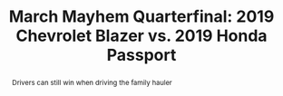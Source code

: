 ---
category: news
title: March Mayhem Quarterfinal&#58; 2019 Chevrolet Blazer vs. 2019 Honda Passport
abstract: Drivers can still win when driving the family hauler
publishedDateTime: 2019-03-11T08:00:54Z
sourceUrl: https://www.motortrend.com/cars/chevrolet/blazer/2019/2019-chevrolet-blazer-vs-2019-honda-passport-comparison-review/
type: article

provider:
  name: Motor Trend
  id: V_AA8DRt_global
tags:
  - Autos

images: 
  - url: assets/images/2019/3/March-Mayhem-Quarterfinal:-2019-Chevrolet-Blazer-vs.-2019-Honda-Passport-1.jpg
    width: 1360
    height: 766
    quality: 89
    title: 2019-Chevrolet-Blazer-RS-front-three-quarter.jpg
    attribution: 
    focalRegion:
      x1: 691
      x2: 691
      y1: 354
      y2: 354

---